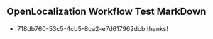 ## OpenLocalization Workflow Test MarkDown
* 718db760-53c5-4cb5-8ca2-e7d617962dcb thanks!

<!--HONumber=Oct16_HO3-->


